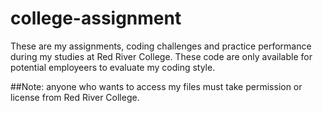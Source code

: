 # college-assignment

These are my assignments, coding challenges and practice performance during my studies at Red River College. These code are only available for potential employeers to evaluate my coding style.

##Note: anyone who wants to access my files must take permission or license from Red River College.
